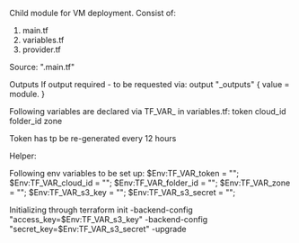 Child module for VM deployment. Consist of:
  1. main.tf
  2. variables.tf
  3. provider.tf

Source: ".main.tf"


Outputs
  If output required - to be requested via:
  output "<value>_outputs" {
  value = module.<module name>
}

Following variables are declared via TF_VAR_ in variables.tf:
  token
  cloud_id
  folder_id
  zone

Token has tp be re-generated every 12 hours

Helper:

Following env variables to be set up:
  $Env:TF_VAR_token = "<put value>"; 
  $Env:TF_VAR_cloud_id = "<put value>";
  $Env:TF_VAR_folder_id = "<put value>";
  $Env:TF_VAR_zone = "<put value>";
  $Env:TF_VAR_s3_key = "<put value>";
  $Env:TF_VAR_s3_secret = "<put value>";

Initializing through terraform init -backend-config "access_key=$Env:TF_VAR_s3_key" -backend-config "secret_key=$Env:TF_VAR_s3_secret" -upgrade
